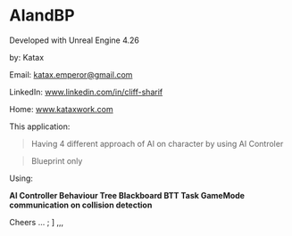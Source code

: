 # AIandBP
Developed with Unreal Engine 4.26 


by: Katax 

Email: katax.emperor@gmail.com 


LinkedIn: www.linkedin.com/in/cliff-sharif


Home: www.kataxwork.com




This application:



>Having 4 different approach of AI on character by using AI Controler


> Blueprint only



Using:<b>

AI Controller
Behaviour Tree
Blackboard
BTT Task 
GameMode communication on collision detection </b>




Cheers … ; ] ,,,
